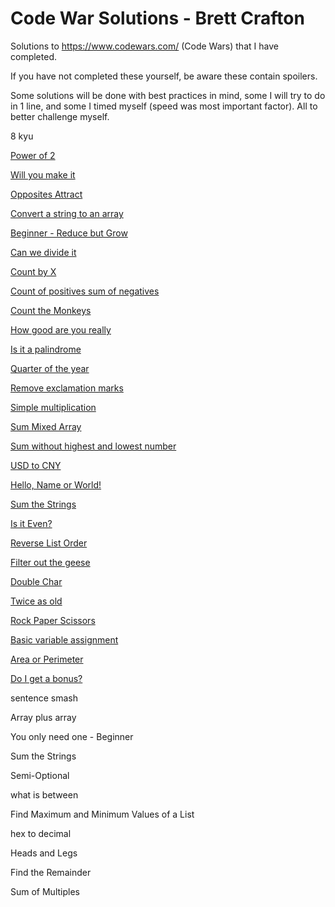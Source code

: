 # Code War Solutions - Brett Crafton
Solutions to https://www.codewars.com/ (Code Wars) that I have completed.<br>

If you have not completed these yourself, be aware these contain spoilers.

Some solutions will be done with best practices in mind, some I will try to do in 1 line, and some I timed myself (speed was most important factor). All to better challenge myself.

8 kyu

<a target="_blank" rel="noopener noreferrer" href="https://brettcrafton.github.io/CodeWars-JavaScript/Powers%20of%202/index.html">Power of 2</a>

<a target="_blank" rel="noopener noreferrer" href="https://brettcrafton.github.io/CodeWars-JavaScript/Will%20you%20make%20it/index.html">Will you make it</a>

<a target="_blank" rel="noopener noreferrer" href="https://brettcrafton.github.io/CodeWars-JavaScript/Opposites%20Attract/index.html">Opposites Attract</a>

<a target="_blank" rel="noopener noreferrer" href="https://brettcrafton.github.io/CodeWars-JavaScript/Convert%20a%20string%20to%20an%20array/index.html">Convert a string to an array</a>

<a target="_blank" rel="noopener noreferrer" href="https://brettcrafton.github.io/CodeWars-JavaScript/Beginner%20-%20Reduce%20but%20Grow/index.html">Beginner - Reduce but Grow</a>

<a target="_blank" rel="noopener noreferrer" href="https://brettcrafton.github.io/CodeWars-JavaScript/Can%20we%20divide%20it/index.html">Can we divide it</a>

<a target="_blank" rel="noopener noreferrer" href="https://brettcrafton.github.io/CodeWars-JavaScript/Count%20by%20X/index.html">Count by X</a>

<a target="_blank" rel="noopener noreferrer" href="https://brettcrafton.github.io/CodeWars-JavaScript/Count%20of%20positives%20sum%20of%20negatives/index.html">Count of positives sum of negatives</a>

<a target="_blank" rel="noopener noreferrer" href="https://brettcrafton.github.io/CodeWars-JavaScript/Count%20the%20Monkeys/index.html">Count the Monkeys</a>

<a target="_blank" rel="noopener noreferrer" href="https://brettcrafton.github.io/CodeWars-JavaScript/How%20good%20are%20you%20really/index.html">How good are you really</a>

<a target="_blank" rel="noopener noreferrer" href="https://brettcrafton.github.io/CodeWars-JavaScript/Is%20it%20a%20palindrome/index.html">Is it a palindrome</a>

<a target="_blank" rel="noopener noreferrer" href="https://brettcrafton.github.io/CodeWars-JavaScript/Quarter%20of%20the%20year/index.html">Quarter of the year</a>

<a target="_blank" rel="noopener noreferrer" href="https://brettcrafton.github.io/CodeWars-JavaScript/Remove%20exclamation%20marks/index.html">Remove exclamation marks</a>

<a target="_blank" rel="noopener noreferrer" href="https://brettcrafton.github.io/CodeWars-JavaScript/Simple%20multiplication/index.html">Simple multiplication</a>

<a target="_blank" rel="noopener noreferrer" href="https://brettcrafton.github.io/CodeWars-JavaScript/Sum%20Mixed%20Array/index.html">Sum Mixed Array</a>

<a target="_blank" rel="noopener noreferrer" href="https://brettcrafton.github.io/CodeWars-JavaScript/Sum%20without%20highest%20and%20lowest%20number/index.html">Sum without highest and lowest number</a>

<a target="_blank" rel="noopener noreferrer" href="https://brettcrafton.github.io/CodeWars-JavaScript/USD%20to%20CNY/index.html">USD to CNY</a>

<a target="_blank" rel="noopener noreferrer" href="https://brettcrafton.github.io/CodeWars-JavaScript/Hello%2C%20Name%20or%20World/index.html">Hello, Name or World!</a>

<a target="_blank" rel="noopener noreferrer" href="https://brettcrafton.github.io/CodeWars-JavaScript/Sum%20The%20Strings/index.html">Sum the Strings</a>

<a target="_blank" rel="noopener noreferrer" href="https://brettcrafton.github.io/CodeWars-JavaScript/Is%20it%20Even/index.html">Is it Even?</a>

<a target="_blank" rel="noopener noreferrer" href="https://brettcrafton.github.io/CodeWars-JavaScript/main/Reverse%20List%20Order/index.html">Reverse List Order</a>

<a target="_blank" rel="noopener noreferrer" href="https://brettcrafton.github.io/CodeWars-JavaScript/main/Filter%20out%20the%20geese/index.html">Filter out the geese</a>

<a target="_blank" rel="noopener noreferrer" href="https://brettcrafton.github.io/CodeWars-JavaScript/Double%20Char/index.html">Double Char</a>

<a target="_blank" rel="noopener noreferrer" href="https://brettcrafton.github.io/CodeWars-JavaScript/Twice%20as%20old/index.html">Twice as old</a>

<a target="_blank" rel="noopener noreferrer" href="https://brettcrafton.github.io/CodeWars-JavaScript/Rock%20Paper%20Scissors/index.html">Rock Paper Scissors</a>

<a target="_blank" rel="noopener noreferrer" href="https://brettcrafton.github.io/CodeWars-JavaScript/Basic%20variable%20assignment/index.html">Basic variable assignment</a>

<a target="_blank" rel="noopener noreferrer" href="https://brettcrafton.github.io/CodeWars-JavaScript/Area%20or%20Perimeter/index.html">Area or Perimeter</a>

<a target="_blank" rel="noopener noreferrer" href="https://brettcrafton.github.io/CodeWars-JavaScript/Do%20I%20get%20a%20bonus/index.html">Do I get a bonus?</a>

sentence smash

Array plus array

You only need one - Beginner

Sum the Strings

Semi-Optional

what is between

Find Maximum and Minimum Values of a List

hex to decimal

Heads and Legs

Find the Remainder

Sum of Multiples

